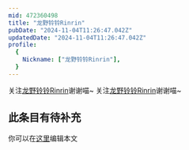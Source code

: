 ```yaml
---
mid: 472360498
title: "龙野铃铃Rinrin"
pubDate: "2024-11-04T11:26:47.042Z"
updatedDate: "2024-11-04T11:26:47.042Z"
profile:
  {
    Nickname: ["龙野铃铃Rinrin"],
  }
---
```


关注[龙野铃铃Rinrin](https://space.bilibili.com/472360498)谢谢喵~ 关注[龙野铃铃Rinrin](https://space.bilibili.com/472360498)谢谢喵~

## 此条目有待补充
你可以在[这里](https://github.com/Yuhanawa/VTuber.ICU-Content/edit/master/v/龙野铃铃Rinrin/index.md)编辑本文
